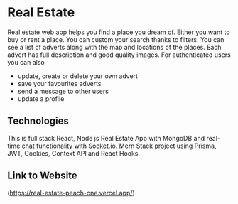 # Real Estate

Real estate web app helps you find a place you dream of. Either you want to buy or rent a place. You can custom your search thanks to filters. You can see a list of adverts along with the map and locations of the places. Each advert has full description and good quality images. 
For authenticated users you can also
- update, create or delete your own advert
- save your favourites adverts
- send a message to other users
- update a profile

## Technologies

 This is full stack React, Node js Real Estate App with MongoDB and real-time chat functionality with Socket.io. Mern Stack project using Prisma, JWT, Cookies, Context API and React Hooks.

## Link to Website
(https://real-estate-peach-one.vercel.app/)

